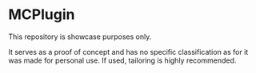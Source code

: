 # MCPlugin
This repository is showcase purposes only. 

It serves as a proof of concept and has no specific classification as for it was made for personal use.
If used, tailoring is highly recommended.
